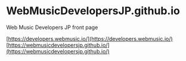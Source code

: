 # WebMusicDevelopersJP.github.io
Web Music Developers JP front page

[https://developers.webmusic.io/](https://developers.webmusic.io/)  
[https://webmusicdevelopersjp.github.io/](https://webmusicdevelopersjp.github.io/)
